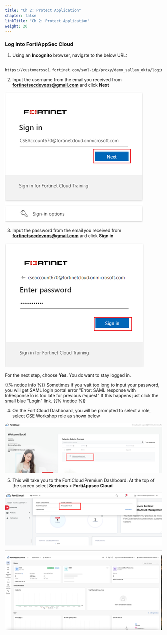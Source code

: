 ```yaml
---
title: "Ch 2: Protect Application"
chapter: false
linkTitle: "Ch 2: Protect Application"
weight: 20
---
```


### Log Into FortiAppSec Cloud

1.  Using an **Incognito** browser, navigate to the below URL:

```sh

https://customersso1.fortinet.com/saml-idp/proxy/demo_sallam_okta/login/

```

2.  Input the username from the email you received from **fortinetsecdevops@gmail.com** and click **Next**

![FWeb login](fweb-login.png)

3.  Input the password from the email you received from **fortinetsecdevops@gmail.com** and click **Sign in**

![FWeb pass](fweb-pass.png)

For the next step, choose **Yes**.  You do want to stay logged in.

{{% notice info %}} Sometimes if you wait too long to input your password, you will get SAML login portal error "Error: SAML response with InResponseTo is too late for previous request"  If this happens just click the small blue "Login" link. {{% /notice %}}

4. On the FortiCloud Dashboard, you will be prompted to select a role, select CSE Workshop role as shown below 

![select-role](app-6.png)

5. This will take you to the FortiCloud Premium Dashboard. At the top of the screen select **Services** > **FortiAppsec Cloud**

![select-FortiAppSec](app-7.png)

---


![fortiAppSec_Cloud](app-8.png)
